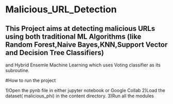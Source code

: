 # Malicious_URL_Detection

## This Project aims at detecting malicious URLs using both traditional ML Algorithms (like Random Forest,Naive Bayes,KNN,Support Vector and Decision Tree Classifiers)
and Hybrid Ensemle Machine Learning which uses Voting classifier as its subroutine.

#How to run the project

1)Open the pynb file in either jupyter notebook or Google Collab
2)Load the dataset( malicious_phi) in the content directory.
3)Run all the modules 
